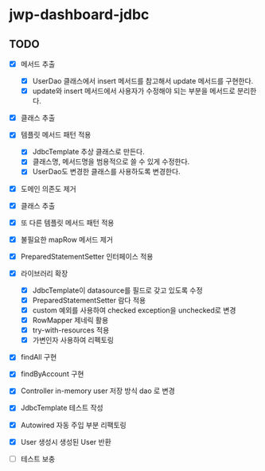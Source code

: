 # jwp-dashboard-jdbc

## TODO
- [x] 메서드 추출
  - [x] UserDao 클래스에서 insert 메서드를 참고해서 update 메서드를 구현한다.
  - [x] update와 insert 메서드에서 사용자가 수정해야 되는 부분을 메서드로 분리한다.
- [x] 클래스 추출
- [x] 템플릿 메서드 패턴 적용
  - [x] JdbcTemplate 추상 클래스로 만든다.
  - [x] 클래스명, 메서드명을 범용적으로 쓸 수 있게 수정한다.
  - [x] UserDao도 변경한 클래스를 사용하도록 변경한다.

- [x] 도메인 의존도 제거
- [x] 클래스 추출
- [x] 또 다른 템플릿 메서드 패턴 적용
- [x] 불필요한 mapRow 메서드 제거
- [x] PreparedStatementSetter 인터페이스 적용
- [x] 라이브러리 확장
  - [x] JdbcTemplate이 datasource를 필드로 갖고 있도록 수정
  - [x] PreparedStatementSetter 람다 적용
  - [x] custom 예외를 사용하여 checked exception을 unchecked로 변경
  - [x] RowMapper 제네릭 활용
  - [x] try-with-resources 적용
  - [x] 가변인자 사용하여 리펙토링

- [x] findAll 구현
- [x] findByAccount 구현
- [x] Controller in-memory user 저장 방식 dao 로 변경
- [x] JdbcTemplate 테스트 작성

- [x] Autowired 자동 주입 부분 리팩토링
- [x] User 생성시 생성된 User 반환
- [ ] 테스트 보충
